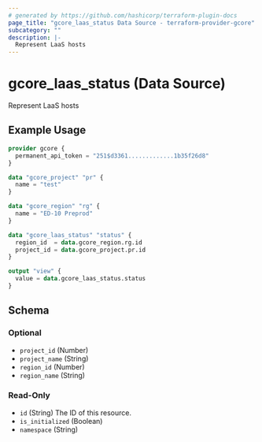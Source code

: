 ```yaml
---
# generated by https://github.com/hashicorp/terraform-plugin-docs
page_title: "gcore_laas_status Data Source - terraform-provider-gcore"
subcategory: ""
description: |-
  Represent LaaS hosts
---
```


# gcore_laas_status (Data Source)

Represent LaaS hosts

## Example Usage

```terraform
provider gcore {
  permanent_api_token = "251$d3361.............1b35f26d8"
}

data "gcore_project" "pr" {
  name = "test"
}

data "gcore_region" "rg" {
  name = "ED-10 Preprod"
}

data "gcore_laas_status" "status" {
  region_id  = data.gcore_region.rg.id
  project_id = data.gcore_project.pr.id
}

output "view" {
  value = data.gcore_laas_status.status
}
```

<!-- schema generated by tfplugindocs -->
## Schema

### Optional

- `project_id` (Number)
- `project_name` (String)
- `region_id` (Number)
- `region_name` (String)

### Read-Only

- `id` (String) The ID of this resource.
- `is_initialized` (Boolean)
- `namespace` (String)


